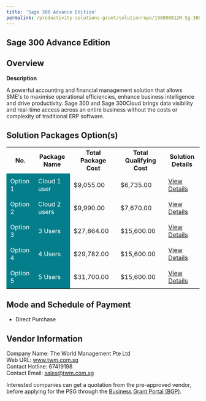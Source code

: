 ```yaml
---
title: 'Sage 300 Advance Edition'
permalink: /productivity-solutions-grant/solutionrepo/198000012M-Sg-300-Advnc-Edton-G
---
```


## Sage 300 Advance Edition

## Overview

**Description**

A powerful accounting and financial management solution that allows SME's to maximise operational efficiencies, enhance business intelligence and drive productivity. Sage 300 and Sage 300Cloud brings data visibility and real-time access across an entire business without the costs or complexity of traditional ERP software.

## Solution Packages Option(s)

<table>
<tr>
<th><b>No.</b></th>
<th><b>Package Name</b></th>
<th><b>Total Package Cost</b></th>
<th><b>Total Qualifying Cost</b></th>
<th><b>Solution Details</b></th>
</tr>
<tr>
<td style='padding: 10px; background-color: #037E8A; color: #FFFFFF;'>Option 1</td>
<td style='padding: 10px; background-color: #037E8A; color: #FFFFFF;'>Cloud 1 user</td>
<td style='padding: 10px;'>$9,055.00</td>
<td style='padding: 10px;'>$6,735.00</td>
<td style='padding: 10px;'><a href='/images/psg/WorldManagement_Sage300_01082024_Desensitised_Annex3_Part1.pdf' target='_blank'>View Details</a></td>
</tr>
<tr>
<td style='padding: 10px; background-color: #037E8A; color: #FFFFFF;'>Option 2</td>
<td style='padding: 10px; background-color: #037E8A; color: #FFFFFF;'>Cloud 2 users</td>
<td style='padding: 10px;'>$9,990.00</td>
<td style='padding: 10px;'>$7,670.00</td>
<td style='padding: 10px;'><a href='/images/psg/WorldManagement_Sage300_01082024_Desensitised_Annex3_Part2.pdf' target='_blank'>View Details</a></td>
</tr>
<tr>
<td style='padding: 10px; background-color: #037E8A; color: #FFFFFF;'>Option 3</td>
<td style='padding: 10px; background-color: #037E8A; color: #FFFFFF;'>3 Users</td>
<td style='padding: 10px;'>$27,864.00</td>
<td style='padding: 10px;'>$15,600.00</td>
<td style='padding: 10px;'><a href='/images/psg/WorldManagement_Sage300_01082024_Desensitised_Annex3_Part3.pdf' target='_blank'>View Details</a></td>
</tr>
<tr>
<td style='padding: 10px; background-color: #037E8A; color: #FFFFFF;'>Option 4</td>
<td style='padding: 10px; background-color: #037E8A; color: #FFFFFF;'>4 Users</td>
<td style='padding: 10px;'>$29,782.00</td>
<td style='padding: 10px;'>$15,600.00</td>
<td style='padding: 10px;'><a href='/images/psg/WorldManagement_Sage300_01082024_Desensitised_Annex3_Part4.pdf' target='_blank'>View Details</a></td>
</tr>
<tr>
<td style='padding: 10px; background-color: #037E8A; color: #FFFFFF;'>Option 5</td>
<td style='padding: 10px; background-color: #037E8A; color: #FFFFFF;'>5 Users</td>
<td style='padding: 10px;'>$31,700.00</td>
<td style='padding: 10px;'>$15,600.00</td>
<td style='padding: 10px;'><a href='/images/psg/WorldManagement_Sage300_01082024_Desensitised_Annex3_Part5.pdf' target='_blank'>View Details</a></td>
</tr>
</table>

## Mode and Schedule of Payment

 - Direct Purchase

## Vendor Information

 Company Name: The World Management Pte Ltd<br>Web URL: www.twm.com.sg <br>Contact Hotline: 67419198 <br>Contact Email: sales@twm.com.sg <br>

Interested companies can get a quotation from the pre-approved vendor, before applying for the PSG through the <a href='https://www.businessgrants.gov.sg/' target='_blank' rel='noopener'>Business Grant Portal (BGP)</a>.

<script src="/jquery/resize-tables.js"></script>
